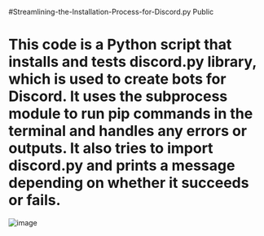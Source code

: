   #Streamlining-the-Installation-Process-for-Discord.py
Public
  
  <h1>This code is a Python script that installs and tests discord.py library, which is used to create bots for Discord. It uses the subprocess module to run pip commands in the terminal and handles any errors or outputs. It also tries to import discord.py and prints a message depending on whether it succeeds or fails.</h1>

![image](https://user-images.githubusercontent.com/67452715/224531244-1f23f0e6-0d5d-429b-abb9-785a907b458a.png)
